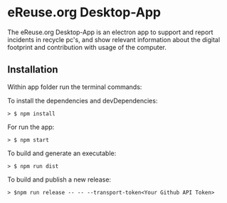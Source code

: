 # eReuse.org Desktop-App

The eReuse.org Desktop-App is an electron app to support and report incidents in recycle pc's, and show relevant information about the digital footprint and contribution with usage of the computer.

## Installation

Within app folder run the terminal commands:

To install the dependencies and devDependencies:

    > $ npm install

For run the app:

    > $ npm start

To build and generate an executable:

    > $ npm run dist

To build and publish a new release:

    > $npm run release -- -- --transport-token<Your Github API Token>

